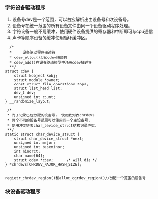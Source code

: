 ### 字符设备驱动程序
1. 设备号dev是一个范围，可以由宏解析出主设备号和次设备号。
2. 设备号在统一范围的所有设备文件由同一个设备驱动程序处理。
3. 字符设备一般不用缓冲，使用硬件设备提供的寄存器和中断即可与cpu通信
4. 声卡等顺序设备的缓冲使用循环缓冲区。
```
  /*
  *     设备驱动程序描述符
  * cdev_alloc()分配cdev描述符
  * cdev_add()在设备驱动模型中注册cdev描述符
  **/
struct cdev {
	struct kobject kobj;
	struct module *owner;
	const struct file_operations *ops;
	struct list_head list;
	dev_t dev;
	unsigned int count;
} __randomize_layout;

 /*
 * 为了记录已经分配的设备号， 使用散列表chrdevs
 * 两个不同的设备号范围可以使用同一个主设备号，
 * 使用冲突链表char_device_struct结构记录冲突。
 **/
static struct char_device_struct {
	struct char_device_struct *next;
	unsigned int major;
	unsigned int baseminor;
	int minorct;
	char name[64];
	struct cdev *cdev;		/* will die */
} *chrdevs[CHRDEV_MAJOR_HASH_SIZE];


regietr_chrdev_region()和alloc_cgrdev_region()//分配一个范围的设备号
```

### 块设备驱动程序
